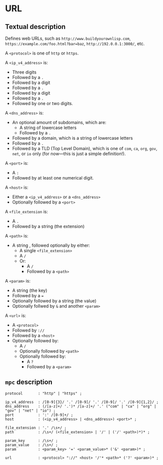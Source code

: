 # URL

## Textual description
Defines web URLs, such as `http://www.buildyourownlisp.com`,
`https://example.com/foo.html?bar=baz`, `http://192.0.0.1:3000/`, etc.

A `<protocol>` is one of `http` or `https`.

A `<ip_v4_address>` is:
- Three digits
- Followed by a `.`
- Followed by a digit
- Followed by a `.`
- Followed by a digit
- Followed by a `.`
- Followed by one or two digits.

A `<dns_address>` is:
- An optional amount of subdomains, which are:
  - A string of lowercase letters
  - Followed by a `.`
- Followed by a domain, which is a string of lowercase letters
- Followed by a `.`
- Followed by a TLD (Top Level Domain), which is one of `com`, `ca`, `org`,
  `gov`, `net`, or `io` only (for now&mdash;this is just a simple definition!).

A `<port>` is:
- A `:`
- Followed by at least one numerical digit.

A `<host>` is:
- Either a `<ip_v4_address>` or a `<dns_address>`
- Optionally followed by a `<port>`

A `<file_extension` is:
- A `.`
- Followed by a string (the extension)

A `<path>` is:
- A string , followed optionally by either:
  - A single `<file_extension>`
  - A `/`
  - Or:
    - A `/`
	- Followed by a `<path>`

A `<param>` is:
- A string (the key)
- Followed by a `=`
- Optionally followed by a string (the value)
- Optionally follwed by `&` and another `<param>`

A `<url>` is:
- A `<protocol>`
- Followed by `://`
- Followed by a `<host>`
- Optionally followed by:
  - A `/`
  - Optionally followed by `<path>`
  - Optionally followed by:
    - A `?`
	- Followed by a `<param>`

## `mpc` description

```
protocol       : "http" | "https" ;

ip_v4_address  : /[0-9]{3}/ '.' /[0-9]/ '.' /[0-9]/ '.' /[0-9]{1,2}/ ;
dns_address    : (/[a-z]+/ '.')* /[a-z]+/ '.' ("com" | "ca" | "org" | "gov" | "net" | "io") ;
port           : ':' /[0-9]+/ ;
host           : (<ip_v4_address> | <dns_address>) <port>* ;

file_extension : '.' /\s+/ ;
path           : /\s+/ (<file_extension> | '/' | ('/' <path>)*)* ;

param_key      : /\s+/ ;
param_value    : /\s+/ ;
param          : <param_key> '=' <param_value>* ('&' <param>)* ;

url            : <protocol> "://" <host> '/'* <path>* ('?' <param>)* ;
```
